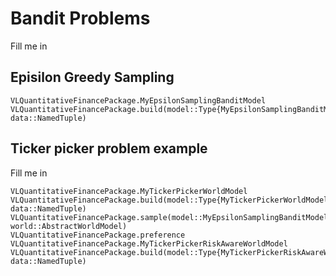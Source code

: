 # Bandit Problems
Fill me in

## Episilon Greedy Sampling
```@docs
VLQuantitativeFinancePackage.MyEpsilonSamplingBanditModel
VLQuantitativeFinancePackage.build(model::Type{MyEpsilonSamplingBanditModel}, data::NamedTuple)
```

## Ticker picker problem example
Fill me in

```@docs
VLQuantitativeFinancePackage.MyTickerPickerWorldModel
VLQuantitativeFinancePackage.build(model::Type{MyTickerPickerWorldModel}, data::NamedTuple)
VLQuantitativeFinancePackage.sample(model::MyEpsilonSamplingBanditModel, world::AbstractWorldModel)
VLQuantitativeFinancePackage.preference
VLQuantitativeFinancePackage.MyTickerPickerRiskAwareWorldModel
VLQuantitativeFinancePackage.build(model::Type{MyTickerPickerRiskAwareWorldModel}, data::NamedTuple)
```